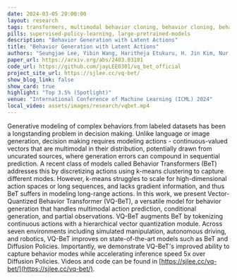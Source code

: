 ```yaml
---
date: 2024-03-05 20:00:00
layout: research 
tags: transformers, multimodal behavior cloning, behavior cloning, behavior transformers, learning from offline data, imitation learning, learning from demonstration, robot foundational model
pills: supervised-policy-learning, large-pretrained-models
description: "Behavior Generation with Latent Actions"
title: "Behavior Generation with Latent Actions"
authors: "Seungjae Lee, Yibin Wang, Haritheja Etukuru, H. Jin Kim, Nur Muhammad Mahi Shafiullah*, Lerrel Pinto*"
paper_url: https://arxiv.org/abs/2403.03181
code_url: https://github.com/jayLEE0301/vq_bet_official
project_site_url: https://sjlee.cc/vq-bet/
show_blog_link: false
show_card: true
highlight: "Top 3.5% (Spotlight)"
venue: "International Conference of Machine Learning (ICML) 2024"
local_video: assets/images/research/vqbet.mp4
---
```


Generative modeling of complex behaviors from labeled datasets has been a longstanding problem in decision making. Unlike language or image generation, decision making requires modeling actions - continuous-valued vectors that are multimodal in their distribution, potentially drawn from uncurated sources, where generation errors can compound in sequential prediction. A recent class of models called Behavior Transformers (BeT) addresses this by discretizing actions using k-means clustering to capture different modes. However, k-means struggles to scale for high-dimensional action spaces or long sequences, and lacks gradient information, and thus BeT suffers in modeling long-range actions. In this work, we present Vector-Quantized Behavior Transformer (VQ-BeT), a versatile model for behavior generation that handles multimodal action prediction, conditional generation, and partial observations. VQ-BeT augments BeT by tokenizing continuous actions with a hierarchical vector quantization module. Across seven environments including simulated manipulation, autonomous driving, and robotics, VQ-BeT improves on state-of-the-art models such as BeT and Diffusion Policies. Importantly, we demonstrate VQ-BeT's improved ability to capture behavior modes while accelerating inference speed 5x over Diffusion Policies. Videos and code can be found in [https://sjlee.cc/vq-bet/](https://sjlee.cc/vq-bet/).